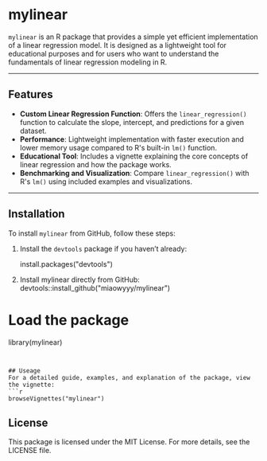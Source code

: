 # **mylinear**

`mylinear` is an R package that provides a simple yet efficient implementation of a linear regression model. It is designed as a lightweight tool for educational purposes and for users who want to understand the fundamentals of linear regression modeling in R.

---

## **Features**

- **Custom Linear Regression Function**: Offers the `linear_regression()` function to calculate the slope, intercept, and predictions for a given dataset.
- **Performance**: Lightweight implementation with faster execution and lower memory usage compared to R's built-in `lm()` function.
- **Educational Tool**: Includes a vignette explaining the core concepts of linear regression and how the package works.
- **Benchmarking and Visualization**: Compare `linear_regression()` with R's `lm()` using included examples and visualizations.

---

## **Installation**

To install `mylinear` from GitHub, follow these steps:

1. Install the `devtools` package if you haven’t already:







   install.packages("devtools")
   
2. Install mylinear directly from GitHub:
devtools::install_github("miaowyyy/mylinear")

# Load the package
library(mylinear)

```


## Useage
For a detailed guide, examples, and explanation of the package, view the vignette:
```r
browseVignettes("mylinear")
```

## License
This package is licensed under the MIT License. For more details, see the LICENSE file.
